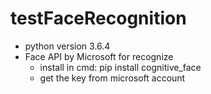 # testFaceRecognition

- python version 3.6.4
- Face API by Microsoft for recognize
    - install in cmd: pip install cognitive_face
    - get the key from microsoft account

